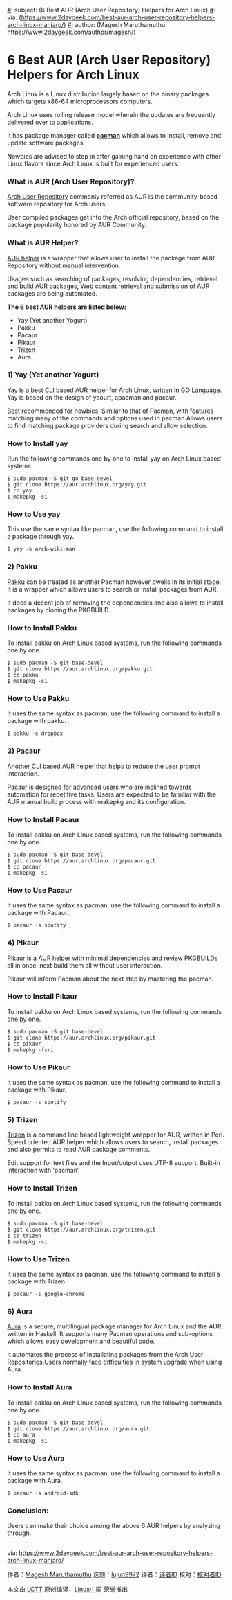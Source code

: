 [#]: collector: (lujun9972)
[#]: translator: (hkurj)
[#]: reviewer: ( )
[#]: publisher: ( )
[#]: url: ( )
[#]: subject: (6 Best AUR (Arch User Repository) Helpers for Arch Linux)
[#]: via: (https://www.2daygeek.com/best-aur-arch-user-repository-helpers-arch-linux-manjaro/)
[#]: author: (Magesh Maruthamuthu https://www.2daygeek.com/author/magesh/)

6 Best AUR (Arch User Repository) Helpers for Arch Linux
======

Arch Linux is a Linux distribution largely based on the binary packages which targets x86-64 microprocessors computers.

Arch Linux uses rolling release model wherein the updates are frequently delivered over to applications.

It has package manager called **[pacman][1]** which allows to install, remove and update software packages.

Newbies are advised to step in after gaining hand on experience with other Linux flavors since Arch Linux is built for experienced users.

### What is AUR (Arch User Repository)?

[Arch User Repository][2] commonly referred as AUR is the community-based software repository for Arch users.

User compiled packages get into the Arch official repository, based on the package popularity honored by AUR Community.

### What is AUR Helper?

[AUR helper][3] is a wrapper that allows user to install the package from AUR Repository without manual intervention.

Usages such as searching of packages, resolving dependencies, retrieval and build AUR packages, Web content retrieval and submission of AUR packages are being automated.

**The 6 best AUR helpers are listed below:**

  * Yay (Yet another Yogurt)
  * Pakku
  * Pacaur
  * Pikaur
  * Trizen
  * Aura



### 1) Yay (Yet another Yogurt)

[Yay][4] is a best CLI based AUR helper for Arch Linux, written in GO Language. Yay is based on the design of yaourt, apacman and pacaur.

Best recommended for newbies. Similar to that of Pacman, with features matching many of the commands and options used in pacman.Allows users to find matching package providers during search and allow selection.

### How to Install yay

Run the following commands one by one to install yay on Arch Linux based systems.

```
$ sudo pacman -S git go base-devel
$ git clone https://aur.archlinux.org/yay.git
$ cd yay
$ makepkg -si
```

### How to Use yay

This use the same syntax like pacman, use the following command to install a package through yay.

```
$ yay -s arch-wiki-man
```

### 2) Pakku

[Pakku][5] can be treated as another Pacman however dwells in its initial stage. It is a wrapper which allows users to search or install packages from AUR.

It does a decent job of removing the dependencies and also allows to install packages by cloning the PKGBUILD.

### How to Install Pakku

To install pakku on Arch Linux based systems, run the following commands one by one.

```
$ sudo pacman -S git base-devel
$ git clone https://aur.archlinux.org/pakku.git
$ cd pakku
$ makepkg -si
```

### How to Use Pakku

It uses the same syntax as pacman, use the following command to install a package with pakku.

```
$ pakku -s dropbox
```

### 3) Pacaur

Another CLI based AUR helper that helps to reduce the user prompt interaction.

[Pacaur][6] is designed for advanced users who are inclined towards automation for repetitive tasks. Users are expected to be familiar with the AUR manual build process with makepkg and its configuration.

### How to Install Pacaur

To install pakku on Arch Linux based systems, run the following commands one by one.

```
$ sudo pacman -S git base-devel
$ git clone https://aur.archlinux.org/pacaur.git
$ cd pacaur
$ makepkg -si
```

### How to Use Pacaur

It uses the same syntax as pacman, use the following command to install a package with Pacaur.

```
$ pacaur -s spotify
```

### 4) Pikaur

[Pikaur][7] is a AUR helper with minimal dependencies and review PKGBUILDs all in once, next build them all without user interaction.

Pikaur will inform Pacman about the next step by mastering the pacman.

### How to Install Pikaur

To install pakku on Arch Linux based systems, run the following commands one by one.

```
$ sudo pacman -S git base-devel
$ git clone https://aur.archlinux.org/pikaur.git
$ cd pikaur
$ makepkg -fsri
```

### How to Use Pikaur

It uses the same syntax as pacman, use the following command to install a package with Pikaur.

```
$ pacaur -s spotify
```

### 5) Trizen

[Trizen][8] is a command line based lightweight wrapper for AUR, written in Perl. Speed oriented AUR helper which allows users to search, install packages and also permits to read AUR package comments.

Edit support for text files and the Input/output uses UTF-8 support. Built-in interaction with ‘pacman’.

### How to Install Trizen

To install pakku on Arch Linux based systems, run the following commands one by one.

```
$ sudo pacman -S git base-devel
$ git clone https://aur.archlinux.org/trizen.git
$ cd trizen
$ makepkg -si
```

### How to Use Trizen

It uses the same syntax as pacman, use the following command to install a package with Trizen.

```
$ pacaur -s google-chrome
```

### 6) Aura

[Aura][9] is a secure, multilingual package manager for Arch Linux and the AUR, written in Haskell. It supports many Pacman operations and sub-options which allows easy development and beautiful code.

It automates the process of installating packages from the Arch User Repositories.Users normally face difficulties in system upgrade when using Aura.

### How to Install Aura

To install pakku on Arch Linux based systems, run the following commands one by one.

```
$ sudo pacman -S git base-devel
$ git clone https://aur.archlinux.org/aura.git
$ cd aura
$ makepkg -si
```

### How to Use Aura

It uses the same syntax as pacman, use the following command to install a package with Aura.

```
$ pacaur -s android-sdk
```

### Conclusion:

Users can make their choice among the above 6 AUR helpers by analyzing through.

--------------------------------------------------------------------------------

via: https://www.2daygeek.com/best-aur-arch-user-repository-helpers-arch-linux-manjaro/

作者：[Magesh Maruthamuthu][a]
选题：[lujun9972][b]
译者：[译者ID](https://github.com/译者ID)
校对：[校对者ID](https://github.com/校对者ID)

本文由 [LCTT](https://github.com/LCTT/TranslateProject) 原创编译，[Linux中国](https://linux.cn/) 荣誉推出

[a]: https://www.2daygeek.com/author/magesh/
[b]: https://github.com/lujun9972
[1]: https://www.2daygeek.com/pacman-command-examples-manage-packages-arch-linux-system/
[2]: https://wiki.archlinux.org/index.php/Arch_User_Repository
[3]: https://wiki.archlinux.org/index.php/AUR_helpers
[4]: https://github.com/Jguer/yay
[5]: https://github.com/kitsunyan/pakku
[6]: https://github.com/E5ten/pacaur
[7]: https://github.com/actionless/pikaur
[8]: https://github.com/trizen/trizen
[9]: https://github.com/fosskers/aura

